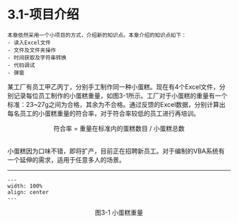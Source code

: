 # 3.1-项目介绍

```{admonition} 引言
本章依然采用一个小项目的方式，介绍新的知识点。本章介绍的知识点如下：
- 读入Excel文件
- 文件及文件夹操作
- 时间获取及字符串转换
- 代码调试
- 弹窗
```


某工厂有员工甲乙丙丁，分别手工制作同一种小蛋糕。现在有4个Excel文件，分别记录每位员工制作的小蛋糕重量，如图3-1所示。工厂对于小蛋糕的重量有一个标准：23~27g之间为合格，其余为不合格。通过反馈的Excel数据，分别计算出每名员工的小蛋糕重量的符合率，对于符合率较低的员工进行再培训。

<center>符合率 = 重量在标准内的蛋糕数目 / 小蛋糕总数</center>

<br />

小蛋糕因为口味不错，即将扩产，目前正在招聘新员工。对于编制的VBA系统有一个延伸的需求，适用于任意多人的场景。

---
```{figure} image/3-1.png
---
width: 100%
align: center
---
```
<center>图3-1 小蛋糕重量</center>

<br />